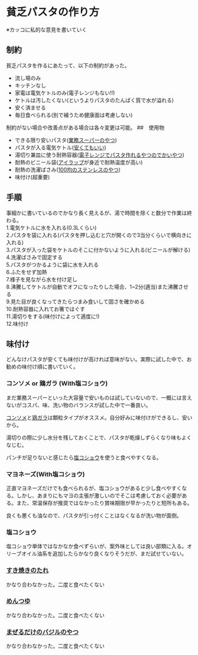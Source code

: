 # 貧乏パスタの作り方
※カッコに私的な意見を書いていく
## 制約
貧乏パスタを作るにあたって、以下の制約があった。
- 流し場のみ
- キッチンなし
- 家電は電気ケトルのみ(電子レンジもない!!)
- ケトルは汚したくない(というよりパスタのたんぱく質で水が溢れる)
- 安く済ませる
- 毎日食べられる(別で補うため健康面は考慮しない)

制約がない場合や改善点がある場合は各々変更は可能。
##　使用物
- できる限り安いパスタ([業務スーパーのやつ](https://www.gyomusuper.jp/onlineshop/products/detail/7529))
- パスタが入る電気ケトル([安くてもいい](https://amzn.asia/d/8pdgmhG))
- 湯切り兼皿に使う耐熱容器([電子レンジでパスタ作れるやつのでかいやつ](https://amzn.asia/d/jj1V8sK))
- 耐熱のビニール袋([アイラップ](https://www.imcjpn.co.jp/product/a/001_001.html)が身近で耐熱温度が高い)
- 耐熱の洗濯ばさみ([100均のステンレスのやつ](https://netshop.cando-web.co.jp/view/item/000000002820))
- 味付け(超重要)
## 手順
事細かに書いているのでかなり長く見えるが、湯で時間を除くと数分で作業は終わる。  
1.電気ケトルに水を入れる(0.3Lくらい)  
2.パスタを袋に入れる(パスタを押し込むと穴が開くので3当分くらいで横向きに入れる)  
3.パスタが入った袋をケトルのそこに付かないように入れる(ビニールが解ける)  
4.洗濯ばさみで固定する  
5.パスタがつかるように袋に水を入れる  
6.ふたをせず加熱  
7.様子を見ながら水を付け足し  
8.沸騰してケトルが自動でオフになったりした場合、1~2分(適当)また沸騰させる  
9.見た目が良くなってきたらつまみ食いして固さを確かめる  
10.耐熱容器に入れてお箸でほぐす  
11.湯切りをする(味付けによって適度に!)  
12.味付け  

## 味付け
どんなけパスタが安くても味付けが高ければ意味がない。実際に試した中で、お勧めの味付け順に書いていく。
### コンソメ or 鶏ガラ (With塩コショウ)
まだ業務スーパーといった大容量で安いものは試していないので、一概には言えないがコスパ、味、洗い物のバランスが試した中で一番良い。

[コンソメ](https://www.ajinomoto.co.jp/products/detail/?ProductName=consomme_3)と[鶏ガラ](https://www.sbfoods.co.jp/products/detail/17979.html)は顆粒タイプがオススメ。自分好みに味付けができるし、安いから。

湯切りの際に少し水分を残しておくことで、パスタが乾燥しずらくなり味もよくなじむ。

パンチが足りないと感じたら[塩コショウ](https://www.sbfoods.co.jp/products/detail/15764.html)を使うと食べやすくなる。

### マヨネーズ(With塩コショウ)
正直マヨネーズだけでも食べられるが、塩コショウがあると少し食べやすくなる。しかし、あまりにもマヨの主張が激しいのでそこは考慮しておく必要がある。また、常温保存が推奨ではなかったり賞味期限が早かったりと短所もある。

良くも悪くも油なので、パスタが引っ付くことはなくなるが洗い物が面倒。

### 塩コショウ
塩コショウ単体ではなかなか食べずらいが、案外味としては良い部類に入る。オリーブオイル油系を追加したらかなり良くなりそうだが、まだ試せていない。

### [すき焼きのたれ](https://www.ebarafoods.com/sp/sukiyaki/)
かなり合わなかった。二度と食べたくない
### [めんつゆ](https://www.ichibiki.co.jp/product/tsuyu-sauce/20119_1/)
かなり合わなかった。二度と食べたくない
### [まぜるだけのバジルのやつ](https://www.pietro.co.jp/products/detail/283)
かなり合わなかった。二度と食べたくない
